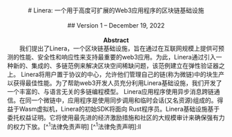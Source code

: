 <center>
# Linera: 一个用于高度可扩展的Web3应用程序的区块链基础设施
</center>
</br>

<center>
## Version 1 – December 19, 2022
</center>
</br>

<center>
<b>Abstract</b>
</center>
&ensp;&ensp;&ensp;&ensp;我们提出了Linera，一个区块链基础设施，旨在通过在互联网规模上提供可预测的性能、安全性和响应性来支持最重要的web3应用。为此，Linera通过引入一种新的、集成的、多链范例来解决区块空间稀缺问题，该范例建立在弹性验证器之上。 Linera将用户置于协议的中心，允许他们管理自己的链(称为微链)中的块生产以获得最佳性能。为了帮助web3开发人员充分利用Linera基础设施，我们开发了一个丰富的、与语言无关的多链编程模型。 Linera应用程序使用异步消息跨链通信。在同一个微链中，应用程序是使用同步调用和临时会话(又名资源)组成的。得益于Wasm虚拟机，Linera的初始SDK将面向 Rust程序员。Linera基础设施基于委托权益证明。它将使用最先进的经济激励措施和社区的大规模审计来确保强有力的权力下放。[^<sup>1</sup>法律免责声明]
[^<sup>1</sup>法律免责声明]:ll


